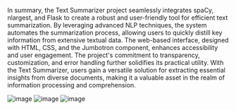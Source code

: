 In summary, the Text Summarizer project seamlessly integrates spaCy, nlargest, and Flask to create a robust and user-friendly tool for efficient text summarization. By leveraging advanced NLP techniques, the system automates the summarization process, allowing users to quickly distill key information from extensive textual data. The web-based interface, designed with HTML, CSS, and the Jumbotron component, enhances accessibility and user engagement. The project's commitment to transparency, customization, and error handling further solidifies its practical utility. With the Text Summarizer, users gain a versatile solution for extracting essential insights from diverse documents, making it a valuable asset in the realm of information processing and comprehension.

![image](https://github.com/eshan015/Text-Summarizer-Using-Spacy/assets/96581667/a912a3ab-b4d4-4c2c-8877-f50680c8f4c0)
![image](https://github.com/eshan015/Text-Summarizer-Using-Spacy/assets/96581667/8e357732-3824-4bbb-9493-d1f43e203ed4)
![image](https://github.com/eshan015/Text-Summarizer-Using-Spacy/assets/96581667/1418be3c-71b9-4065-af48-5edd316b98a9)
